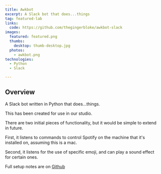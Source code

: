 ```yaml
---
title: Awkbot
excerpt: A Slack bot that does...things
tag: featured-lab
links:
  code: https://github.com/thegingerbloke/awkbot-slack
images:
  featured: featured.png
  thumbs:
    desktop: thumb-desktop.jpg
  photos:
    - awkbot.png
technologies:
  - Python
  - Slack

---
```


## Overview

A Slack bot written in Python that does...things.

This has been created for use in our studio.

There are two initial pieces of functionality, but it would be simple to extend in future.

First, it listens to commands to control Spotify on the machine that it's installed on, assuming this is a mac.

Second, it listens for the use of specific emoji, and can play a sound effect for certain ones.

Full setup notes are on [Github](https://github.com/thegingerbloke/awkbot-slack)
